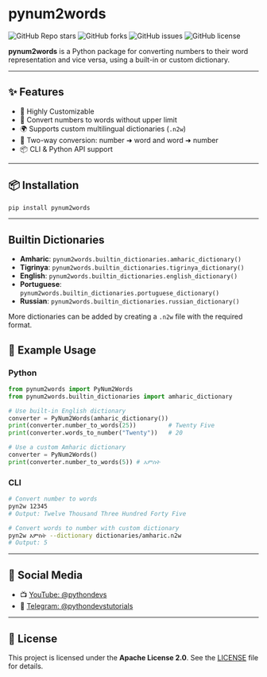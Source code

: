 # pynum2words

![GitHub Repo stars](https://img.shields.io/github/stars/BirukBelihu/pynum2words)
![GitHub forks](https://img.shields.io/github/forks/BirukBelihu/pynum2words)
![GitHub issues](https://img.shields.io/github/issues/BirukBelihu/pynum2words)
![GitHub license](https://img.shields.io/github/license/BirukBelihu/pynum2words)

**pynum2words** is a Python package for converting numbers to their word representation and vice versa, using a built-in or custom dictionary.

---

## ✨ Features

- 🔧 Highly Customizable  
- 🔢 Convert numbers to words without upper limit  
- 🌍 Supports custom multilingual dictionaries (`.n2w`)  
- 🔁 Two-way conversion: number ➜ word and word ➜ number  
- 📦 CLI & Python API support

---

## 📦 Installation

```bash
pip install pynum2words
```

---

## Builtin Dictionaries

- **Amharic**: `pynum2words.builtin_dictionaries.amharic_dictionary()`
- **Tigrinya**: `pynum2words.builtin_dictionaries.tigrinya_dictionary()`
- **English**: `pynum2words.builtin_dictionaries.english_dictionary()`
- **Portuguese**: `pynum2words.builtin_dictionaries.portuguese_dictionary()`
- **Russian**: `pynum2words.builtin_dictionaries.russian_dictionary()`

More dictionaries can be added by creating a `.n2w` file with the required format.

## 🧠 Example Usage

### Python

```python
from pynum2words import PyNum2Words
from pynum2words.builtin_dictionaries import amharic_dictionary

# Use built-in English dictionary
converter = PyNum2Words(amharic_dictionary())
print(converter.number_to_words(25))         # Twenty Five
print(converter.words_to_number("Twenty"))   # 20

# Use a custom Amharic dictionary
converter = PyNum2Words()
print(converter.number_to_words(5)) # አምስት
```

### CLI

```bash
# Convert number to words
pyn2w 12345
# Output: Twelve Thousand Three Hundred Forty Five

# Convert words to number with custom dictionary
pyn2w አምስት --dictionary dictionaries/amharic.n2w
# Output: 5
```

---

## 📢 Social Media

- 📺 [YouTube: @pythondevs](https://youtube.com/@pythondevs?si=_CZxaEBwDkQEj4je)  
- 💬 [Telegram: @pythondevstutorials](https://t.me/pythondevstutorials)

---

## 📄 License

This project is licensed under the **Apache License 2.0**. See the [LICENSE](LICENSE) file for details.